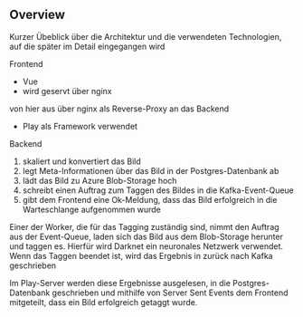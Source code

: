 ## Overview
Kurzer Übeblick über die Architektur und die verwendeten Technologien, auf die später im Detail eingegangen wird

Frontend 
- Vue
- wird geservt über nginx

von hier aus über nginx als Reverse-Proxy an das 
Backend
- Play als Framework verwendet

Backend
1. skaliert und konvertiert das Bild
2. legt Meta-Informationen über das Bild in der Postgres-Datenbank ab
3. lädt das Bild zu Azure Blob-Storage hoch
4. schreibt einen Auftrag zum Taggen des Bildes in die Kafka-Event-Queue
5. gibt dem Frontend eine Ok-Meldung, dass das Bild erfolgreich in die Warteschlange aufgenommen wurde

Einer der Worker, die für das Tagging zuständig sind, nimmt den Auftrag aus der Event-Queue, laden sich das Bild aus dem Blob-Storage herunter und taggen es. Hierfür wird Darknet ein neuronales Netzwerk verwendet. 
Wenn das Taggen beendet ist, wird das Ergebnis in zurück nach Kafka geschrieben

Im Play-Server werden diese Ergebnisse ausgelesen, in die Postgres-Datenbank geschrieben und mithilfe von Server Sent Events dem Frontend mitgeteilt, dass ein Bild erfolgreich getaggt wurde.